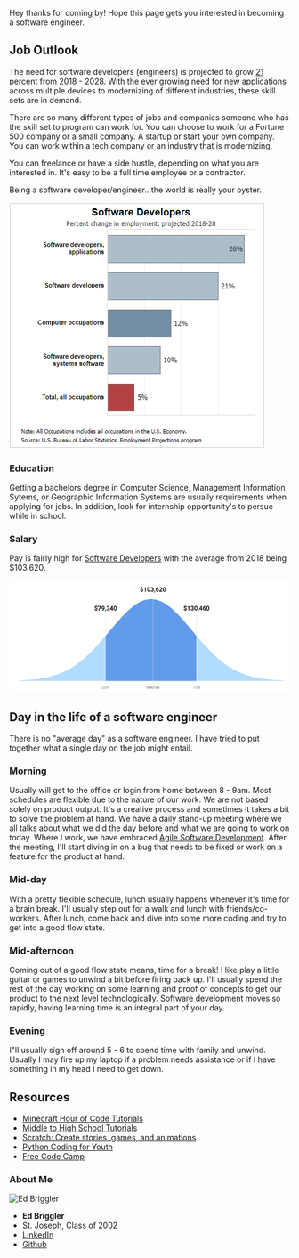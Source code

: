 Hey thanks for coming by! Hope this page gets you interested in becoming a software engineer.

## Job Outlook

The need for software developers (engineers) is projected to grow [21 percent from 2018 - 2028](https://www.bls.gov/ooh/computer-and-information-technology/software-developers.htm#tab-6). With the ever growing need for new applications across multiple devices to modernizing of different industries, these skill sets are in demand.

There are so many different types of jobs and companies someone who has the skill set to program can work for. You can choose to work for a Fortune 500 company or a small company. A startup or start your own company. You can work within a tech company or an industry that is modernizing.

You can freelance or have a side hustle, depending on what you are interested in. It's easy to be a full time employee or a contractor. 

Being a software developer/engineer...the world is really your oyster. 


![Image](images/job_outlook.png)

### Education

Getting a bachelors degree in Computer Science, Management Information Sytems, or Geographic Information Systems are usually requirements when applying for jobs. In addition, look for internship opportunity's to persue while in school. 

### Salary 
Pay is fairly high for [Software Developers](https://money.usnews.com/careers/best-jobs/software-developer/salary) with the average from 2018 being $103,620.

![Salary Range](images/salary_range.png)

## Day in the life of a software engineer

There is no "average day" as a software engineer. I have tried to put together what a single day on the job might entail.

### Morning
Usually will get to the office or login from home between 8 - 9am. Most schedules are flexible due to the nature of our work. We are not based solely on product output. It's a creative process and sometimes it takes a bit to solve the problem at hand. We have a daily stand-up meeting where we all talks about what we did the day before and what we are going to work on today. 
Where I work, we have embraced [Agile Software Development](https://agilemanifesto.org/). After the meeting, I'll start diving in on a bug that needs to be fixed or work on a feature for the product at hand. 

### Mid-day
With a pretty flexible schedule, lunch usually happens whenever it's time for a brain break. I'll usually step out for a walk and lunch with friends/co-workers. After lunch, come back and dive into some more coding and try to get into a good flow state.

### Mid-afternoon
Coming out of a good flow state means, time for a break! I like play a little guitar or games to unwind a bit before firing back up. I'll usually spend the rest of the day working on some learning and proof of concepts to get our product to the next level technologically. 
Software development moves so rapidly, having learning time is an integral part of your day.  

### Evening
I"ll usually sign off around 5 - 6 to spend time with family and unwind. Usually I may fire up my laptop if a problem needs assistance or if I have something in my head I need to get down.  

## Resources

* [Minecraft Hour of Code Tutorials](https://code.org/minecraft)
* [Middle to High School Tutorials](https://code.org/student/middle-high)
* [Scratch: Create stories, games, and animations](https://scratch.mit.edu/)
* [Python Coding for Youth](https://www.udemy.com/course/teach-your-kids-to-code/)
* [Free Code Camp](https://www.freecodecamp.org/)

### About Me

![Ed Briggler](https://avatars1.githubusercontent.com/u/1834551?s=460&v=4)

* **Ed Briggler**
* St. Joseph, Class of 2002
* [LinkedIn](https://www.linkedin.com/in/edwardbriggler/)
* [Github](https://github.com/lemonprogis)
